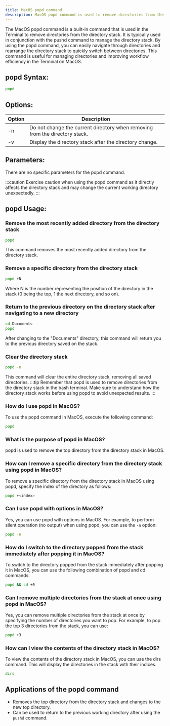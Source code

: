 ```yaml
---
title: MacOS popd command
description: MacOS popd command is used to remove directories from the directory stack. Learn how to use popd command in Terminal on MacOS in this guide.
---
```


The MacOS popd command is a built-in command that is used in the Terminal to remove directories from the directory stack. It is typically used in conjunction with the pushd command to manage the directory stack. By using the popd command, you can easily navigate through directories and rearrange the directory stack to quickly switch between directories. This command is useful for managing directories and improving workflow efficiency in the Terminal on MacOS.

## popd Syntax:
```bash
popd
```

## Options:
| Option         | Description                                              |
|----------------|----------------------------------------------------------|
| -n             | Do not change the current directory when removing from the directory stack. |
| -v             | Display the directory stack after the directory change.  |

## Parameters:
There are no specific parameters for the popd command.

:::caution
Exercise caution when using the popd command as it directly affects the directory stack and may change the current working directory unexpectedly.
:::
## popd Usage:
### Remove the most recently added directory from the directory stack
```bash
popd
```
This command removes the most recently added directory from the directory stack.
### Remove a specific directory from the directory stack
```bash
popd +N
```
Where N is the number representing the position of the directory in the stack (0 being the top, 1 the next directory, and so on).
### Return to the previous directory on the directory stack after navigating to a new directory
```bash
cd Documents
popd
```
After changing to the "Documents" directory, this command will return you to the previous directory saved on the stack.
### Clear the directory stack
```bash
popd -n
```
This command will clear the entire directory stack, removing all saved directories.
:::tip
Remember that popd is used to remove directories from the directory stack in the bash terminal. Make sure to understand how the directory stack works before using popd to avoid unexpected results.
:::

### How do I use popd in MacOS?
To use the popd command in MacOS, execute the following command:
```bash
popd
```

### What is the purpose of popd in MacOS?
popd is used to remove the top directory from the directory stack in MacOS.

### How can I remove a specific directory from the directory stack using popd in MacOS?
To remove a specific directory from the directory stack in MacOS using popd, specify the index of the directory as follows:
```bash
popd +<index>
```

### Can I use popd with options in MacOS?
Yes, you can use popd with options in MacOS. For example, to perform silent operation (no output) when using popd, you can use the `-n` option:
```bash
popd -n
```

### How do I switch to the directory popped from the stack immediately after popping it in MacOS?
To switch to the directory popped from the stack immediately after popping it in MacOS, you can use the following combination of popd and cd commands:
```bash
popd && cd +0
```

### Can I remove multiple directories from the stack at once using popd in MacOS?
Yes, you can remove multiple directories from the stack at once by specifying the number of directories you want to pop. For example, to pop the top 3 directories from the stack, you can use:
```bash
popd +3
```

### How can I view the contents of the directory stack in MacOS?
To view the contents of the directory stack in MacOS, you can use the dirs command. This will display the directories in the stack with their indices.
```bash
dirs
```
## Applications of the popd command

- Removes the top directory from the directory stack and changes to the new top directory.
- Can be used to return to the previous working directory after using the `pushd` command.
